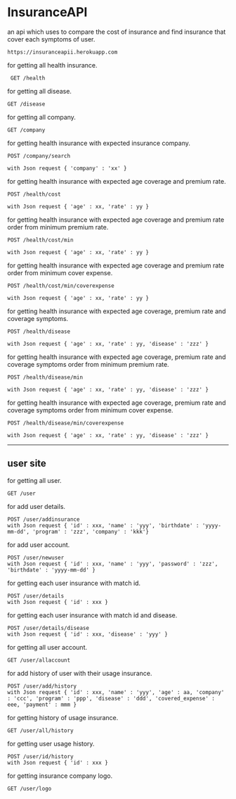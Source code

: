 # InsuranceAPI

an api which uses to compare the cost of insurance and find insurance that cover each symptoms of user.

``` 
https://insuranceapii.herokuapp.com 
```


 for getting all health insurance.
```
 GET /health   
 ```

for getting all disease.
```
GET /disease 
```

for getting all company.
```
GET /company 
```

for getting health insurance with expected insurance company.
```
POST /company/search

with Json request { 'company' : 'xx' }
```

for getting health insurance with expected age coverage and premium rate.
```
POST /health/cost

with Json request { 'age' : xx, 'rate' : yy }
```

for getting health insurance with expected age coverage and premium rate order from minimum premium rate.
```
POST /health/cost/min

with Json request { 'age' : xx, 'rate' : yy }
```

for getting health insurance with expected age coverage and premium rate order from minimum cover expense.
```
POST /health/cost/min/coverexpense

with Json request { 'age' : xx, 'rate' : yy }
```

for getting health insurance with expected age coverage, premium rate and coverage symptoms.
```
POST /health/disease

with Json request { 'age' : xx, 'rate' : yy, 'disease' : 'zzz' }
```

for getting health insurance with expected age coverage, premium rate and coverage symptoms order from minimum premium rate.
```
POST /health/disease/min

with Json request { 'age' : xx, 'rate' : yy, 'disease' : 'zzz' }
```

for getting health insurance with expected age coverage, premium rate and coverage symptoms order from minimum cover expense.
```
POST /health/disease/min/coverexpense

with Json request { 'age' : xx, 'rate' : yy, 'disease' : 'zzz' }
```
------
 ## user site

for getting all user.
```
GET /user
```

for add user details.
```
POST /user/addinsurance
with Json request { 'id' : xxx, 'name' : 'yyy', 'birthdate' : 'yyyy-mm-dd', 'program' : 'zzz', 'company' : 'kkk'}
```

for add user account.
```
POST /user/newuser
with Json request { 'id' : xxx, 'name' : 'yyy', 'password' : 'zzz', 'birthdate' : 'yyyy-mm-dd' }
```

for getting each user insurance with match id.
```
POST /user/details
with Json request { 'id' : xxx }
```

for getting each user insurance with match id and disease.
```
POST /user/details/disease
with Json request { 'id' : xxx, 'disease' : 'yyy' }
```

for getting all user account.
```
GET /user/allaccount
```

for add history of user with their usage insurance.
```
POST /user/add/history
with Json request { 'id' : xxx, 'name' : 'yyy', 'age' : aa, 'company' : 'ccc', 'program' : 'ppp', 'disease' : 'ddd', 'covered_expense' : eee, 'payment' : mmm }
```

for getting history of usage insurance.
```
GET /user/all/history
```

for getting user usage history.
```
POST /user/id/history
with Json request { 'id' : xxx }
```

for getting insurance company logo.
```
GET /user/logo
```
